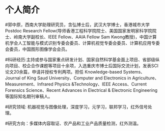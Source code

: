 # 个人简介

#郭中原，西南大学助理研究员，含弘博士后，武汉大学博士，香港城市大学Postdoc Research Fellow(导师香港工程科学院院士、美国国家发明家科学院院士、岭南大学副校长、IEEE Fellow、AAIA Fellow Sam Kwong教授)，中国计算机学会人工智能与模式识别专委会委员、计算机视觉专委会委员、计算机应用专委会委员，中国图形图像学会会员。

#科研经历:主持或参与国家重点研发计划、国家自然科学基金面上项目、省部级纵向项目、校企合作课题等项目十余项，入选重庆市博士后国际交流计划，发表SCI论文20余篇，申请并授权专利两项。担任 Knowledge-based Systems、Journal of King Saud University、Computer and Electronics in Agriculture、Measurement、Infrared Physics &Technology、IEEE Access、Current Forensics Science、Recent Advances in Electrical & Electronic Engineering等国际知名期刊审稿人。

#研究领域: 机器视觉与图像处理，深度学习，元学习，联邦学习，红外信号处理。

#研究方向：多媒体内容取证、农产品和工业产品质量检测，红外测温。

